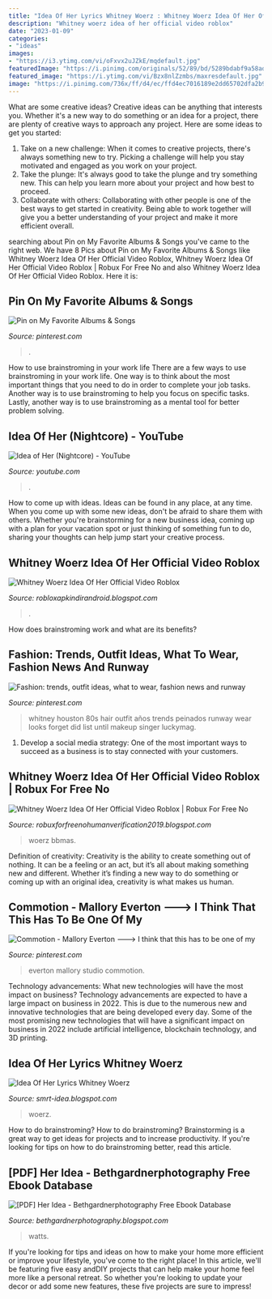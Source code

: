 ```yaml
---
title: "Idea Of Her Lyrics Whitney Woerz : Whitney Woerz Idea Of Her Official Video Roblox"
description: "Whitney woerz idea of her official video roblox"
date: "2023-01-09"
categories:
- "ideas"
images:
- "https://i3.ytimg.com/vi/oFxvx2uJZkE/mqdefault.jpg"
featuredImage: "https://i.pinimg.com/originals/52/89/bd/5289bdabf9a58adcda0f628e8971cb6e.jpg"
featured_image: "https://i.ytimg.com/vi/Bzx8nlZzmbs/maxresdefault.jpg"
image: "https://i.pinimg.com/736x/ff/d4/ec/ffd4ec7016189e2dd65702dfa2b9a030--everton-dandy.jpg"
---
```



What are some creative ideas?
Creative ideas can be anything that interests you. Whether it's a new way to do something or an idea for a project, there are plenty of creative ways to approach any project. Here are some ideas to get you started: 
1. Take on a new challenge: When it comes to creative projects, there's always something new to try. Picking a challenge will help you stay motivated and engaged as you work on your project. 
2. Take the plunge: It's always good to take the plunge and try something new. This can help you learn more about your project and how best to proceed. 
3. Collaborate with others: Collaborating with other people is one of the best ways to get started in creativity. Being able to work together will give you a better understanding of your project and make it more efficient overall.

	

		
searching about Pin on My Favorite Albums &amp; Songs you've came to the right web. We have 8 Pics about Pin on My Favorite Albums &amp; Songs like Whitney Woerz Idea Of Her Official Video Roblox, Whitney Woerz Idea Of Her Official Video Roblox | Robux For Free No and also Whitney Woerz Idea Of Her Official Video Roblox. Here it is:
		
    
## Pin On My Favorite Albums &amp; Songs

<img loading=lazy src="https://i.pinimg.com/originals/52/89/bd/5289bdabf9a58adcda0f628e8971cb6e.jpg" onerror="this.onerror=null;this.src='https://tse2.mm.bing.net/th?id=OIP.0H6RLEGu-1Vg7tvqUKbXDwHaHa&amp;pid=15.1';" alt="Pin on My Favorite Albums &amp; Songs">

_Source: pinterest.com_

>. 

	

How to use brainstroming in your work life
There are a few ways to use brainstroming in your work life. One way is to think about the most important things that you need to do in order to complete your job tasks. Another way is to use brainstroming to help you focus on specific tasks. Lastly, another way is to use brainstroming as a mental tool for better problem solving.

    
## Idea Of Her (Nightcore) - YouTube

<img loading=lazy src="https://i.ytimg.com/vi/Bzx8nlZzmbs/maxresdefault.jpg" onerror="this.onerror=null;this.src='https://tse3.mm.bing.net/th?id=OIP.Dx92Vb5A5B2fVInfpdDzUQHaEK&amp;pid=15.1';" alt="Idea of Her (Nightcore) - YouTube">

_Source: youtube.com_

>. 

	

How to come up with ideas.
Ideas can be found in any place, at any time. When you come up with some new ideas, don't be afraid to share them with others. Whether you're brainstorming for a new business idea, coming up with a plan for your vacation spot or just thinking of something fun to do, sharing your thoughts can help jump start your creative process.

    
## Whitney Woerz Idea Of Her Official Video Roblox

<img loading=lazy src="https://lh5.googleusercontent.com/proxy/73MxMsOM2TBHSJLfDtPfBz-wi3aiIddLVzgFSLpoIqu1RCQlBfVhSklRsCS0p2xj2tISaNImDs8rgM8iL1ce0NQPV2PGWeQ5=w1200-h630-pd" onerror="this.onerror=null;this.src='https://tse2.mm.bing.net/th?id=OIP.FF874LOOJo80pcAE-NPUUwHaD4&amp;pid=15.1';" alt="Whitney Woerz Idea Of Her Official Video Roblox">

_Source: robloxapkindirandroid.blogspot.com_

>. 

	

How does brainstroming work and what are its benefits?
 

    
## Fashion: Trends, Outfit Ideas, What To Wear, Fashion News And Runway

<img loading=lazy src="https://s-media-cache-ak0.pinimg.com/564x/e5/af/f8/e5aff8e0828114bfd2b62ed525817cfa.jpg" onerror="this.onerror=null;this.src='https://tse3.mm.bing.net/th?id=OIP.UZEs-f01suZUJx-JQ0NeMgAAAA&amp;pid=15.1';" alt="Fashion: trends, outfit ideas, what to wear, fashion news and runway">

_Source: pinterest.com_

>whitney houston 80s hair outfit años trends peinados runway wear looks forget did list until makeup singer luckymag. 

	

1. Develop a social media strategy: One of the most important ways to succeed as a business is to stay connected with your customers.

    
## Whitney Woerz Idea Of Her Official Video Roblox | Robux For Free No

<img loading=lazy src="https://i.ytimg.com/vi/3jRkShhb1Z0/maxresdefault.jpg" onerror="this.onerror=null;this.src='https://tse2.mm.bing.net/th?id=OIP.B8oKw5os3h8V2OSPTmy6LwHaEK&amp;pid=15.1';" alt="Whitney Woerz Idea Of Her Official Video Roblox | Robux For Free No">

_Source: robuxforfreenohumanverification2019.blogspot.com_

>woerz bbmas. 

	

Definition of creativity:
Creativity is the ability to create something out of nothing. It can be a feeling or an act, but it’s all about making something new and different. Whether it’s finding a new way to do something or coming up with an original idea, creativity is what makes us human.

    
## Commotion - Mallory Everton ---&gt; I Think That This Has To Be One Of My

<img loading=lazy src="https://i.pinimg.com/736x/ff/d4/ec/ffd4ec7016189e2dd65702dfa2b9a030--everton-dandy.jpg" onerror="this.onerror=null;this.src='https://tse4.mm.bing.net/th?id=OIP.kOsHxL-SHNb9JejsnuNV6wHaFj&amp;pid=15.1';" alt="Commotion - Mallory Everton ---&gt; I think that this has to be one of my">

_Source: pinterest.com_

>everton mallory studio commotion. 

	

Technology advancements: What new technologies will have the most impact on business?
Technology advancements are expected to have a large impact on business in 2022. This is due to the numerous new and innovative technologies that are being developed every day. Some of the most promising new technologies that will have a significant impact on business in 2022 include artificial intelligence, blockchain technology, and 3D printing.

    
## Idea Of Her Lyrics Whitney Woerz

<img loading=lazy src="https://i3.ytimg.com/vi/oFxvx2uJZkE/mqdefault.jpg" onerror="this.onerror=null;this.src='https://tse4.mm.bing.net/th?id=OIP.rTqxJDRBKU7wsdcYwEVgFgAAAA&amp;pid=15.1';" alt="Idea Of Her Lyrics Whitney Woerz">

_Source: smrt-idea.blogspot.com_

>woerz. 

	

How to do brainstroming?
How to do brainstroming? Brainstorming is a great way to get ideas for projects and to increase productivity. If you're looking for tips on how to do brainstroming better, read this article.

    
## [PDF] Her Idea - Bethgardnerphotography Free Ebook Database

<img loading=lazy src="https://payload.cargocollective.com/1/2/88505/1201987/08-Rilla-Alexander--Her-Idea-(2010)_900.jpg" onerror="this.onerror=null;this.src='https://tse1.mm.bing.net/th?id=OIP._qc2qVLDU7BlUr-Xb6NB0gHaEd&amp;pid=15.1';" alt="[PDF] Her Idea - Bethgardnerphotography Free Ebook Database">

_Source: bethgardnerphotography.blogspot.com_

>watts. 

	

If you're looking for tips and ideas on how to make your home more efficient or improve your lifestyle, you've come to the right place! In this article, we'll be featuring five easy andDIY projects that can help make your home feel more like a personal retreat. So whether you're looking to update your decor or add some new features, these five projects are sure to impress!

